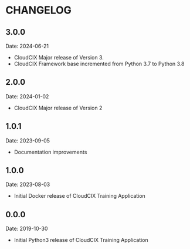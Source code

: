 # CHANGELOG

## 3.0.0
Date: 2024-06-21

- CloudCIX Major release of Version 3. 
- CloudCIX Framework base incremented from Python 3.7 to Python 3.8

## 2.0.0
Date: 2024-01-02

- CloudCIX Major release of Version 2

## 1.0.1
Date: 2023-09-05

- Documentation improvements

## 1.0.0
Date: 2023-08-03

- Initial Docker release of CloudCIX Training Application 

## 0.0.0
Date: 2019-10-30

- Initial Python3 release of CloudCIX Training Application
